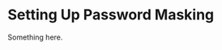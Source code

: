 [title]: # (Setting Up Password Masking)
[tags]: # (XXX)
[priority]: # (4659)
# Setting Up Password Masking
Something here.
